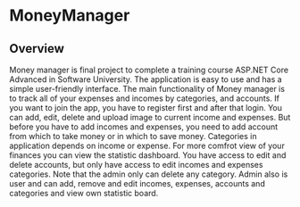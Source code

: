 # MoneyManager
## Overview
Money manager is final project to complete a training course ASP.NET Core Advanced in Software University. The application is easy to use and has a simple user-friendly interface. The main functionality of Money manager is to track all of your expenses and incomes by categories, and accounts. If you want to join the app, you have to register first and after that login. You can add, edit, delete and upload image to current income and expenses. But before you have to add incomes and expenses, you need to add account from which to take money or in which to save money. Categories in application depends on income or expense. For more comfrot view of your 
finances you can view the statistic dashboard. You have access to edit and delete accounts, but only have access to edit incomes and expenses categories. Note that the admin only can delete any category. Admin also is user and can add, remove and edit incomes, expenses, accounts and categories and view own statistic board.
